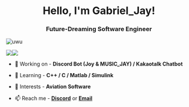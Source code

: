 <h1 align="center">Hello, I'm Gabriel_Jay!</h1>


<h3 align="center">Future-Dreaming Software Engineer
</h3>
<div align="left"><img alt="uwu"src="https://discord.c99.nl/widget/theme-3/447353396047904770.png"></div>




<p align="left"> <img src="https://hits.seeyoufarm.com"><img src="https://hits.seeyoufarm.com/api/count/incr/badge.svg?url=https%3A%2F%2Fgithub.com%2FGabriel-Jay&count_bg=%2364DFD6&title_bg=%23555555&icon=github.svg&icon_color=%23E7E7E7&title=Profile+views&edge_flat=true" /> </p> </p>


- 🔭 Working on - **Discord Bot (Joy & MUSIC_JAY) / Kakaotalk Chatbot**

- 🌱 Learning  - **C++ / C / Matlab / Simulink**

- 💬 Interests - **Aviation Software**

- 📫 Reach me - [**Discord**](https://discord.com/users/447353396047904770) or [**Email**](jaewonjung1004@gmail.com) 
